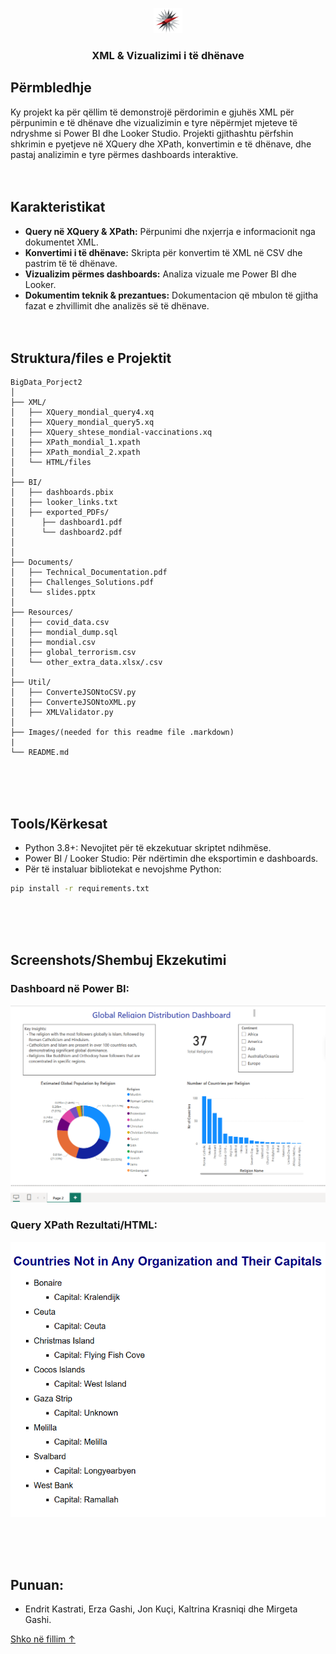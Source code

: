 <p align="center">
  <a href="https://fiek.uni-pr.edu/">
    <img src="/Images/logo1.png" alt="Logo" height="40">
  </a>

<h3 align="center">XML & Vizualizimi i të dhënave</h3>
</p>

## Përmbledhje

Ky projekt ka për qëllim të demonstrojë përdorimin e gjuhës XML për përpunimin e të dhënave dhe vizualizimin e tyre nëpërmjet mjeteve të ndryshme si Power BI dhe Looker Studio. Projekti gjithashtu përfshin shkrimin e pyetjeve në XQuery dhe XPath, konvertimin e të dhënave, dhe pastaj analizimin e tyre përmes dashboards interaktive. <br><br><br>

## Karakteristikat

- **Query në XQuery & XPath:** Përpunimi dhe nxjerrja e informacionit nga dokumentet XML.
- **Konvertimi i të dhënave:** Skripta për konvertim të XML në CSV dhe pastrim të të dhënave.
- **Vizualizim përmes dashboards:** Analiza vizuale me Power BI dhe Looker.
- **Dokumentim teknik & prezantues:** Dokumentacion që mbulon të gjitha fazat e zhvillimit dhe analizës së të dhënave. <br><br><br>

## Struktura/files e Projektit

```
BigData_Porject2
│
├── XML/                         
│   ├── XQuery_mondial_query4.xq
│   ├── XQuery_mondial_query5.xq
|   ├── XQuery_shtese_mondial-vaccinations.xq  
│   ├── XPath_mondial_1.xpath
│   ├── XPath_mondial_2.xpath
│   └── HTML/files
│
├── BI/                          
│   ├── dashboards.pbix
│   ├── looker_links.txt
│   ├── exported_PDFs/
│      ├── dashboard1.pdf
│      └── dashboard2.pdf
│     
│
├── Documents/                  
│   ├── Technical_Documentation.pdf    
│   ├── Challenges_Solutions.pdf       
│   └── slides.pptx                     
│
├── Resources/                 
│   ├── covid_data.csv
│   ├── mondial_dump.sql
│   ├── mondial.csv
│   ├── global_terrorism.csv
│   └── other_extra_data.xlsx/.csv
│
├── Util/                      
│   ├── ConverteJSONtoCSV.py
│   ├── ConverteJSONtoXML.py
│   ├── XMLValidator.py
│
├── Images/(needed for this readme file .markdown)
|
└── README.md
```
<br><br><br>

## Tools/Kërkesat

- Python 3.8+: Nevojitet për të ekzekutuar skriptet ndihmëse.
- Power BI / Looker Studio: Për ndërtimin dhe eksportimin e dashboards.
- Për të instaluar bibliotekat e nevojshme Python:

```sh
pip install -r requirements.txt
```
<br><br><br>

## Screenshots/Shembuj Ekzekutimi

### Dashboard në Power BI:
<img src="/Images/sc1.png" alt="Dashboard" width="700"/>

### Query XPath Rezultati/HTML:
<img src="/Images/sc2.png" alt="XPath Result" width="700"/>

<br><br><br>

## Punuan:
- Endrit Kastrati, Erza Gashi, Jon Kuçi, Kaltrina Krasniqi dhe Mirgeta Gashi.

<a href="#top">Shko në fillim ↑</a>
